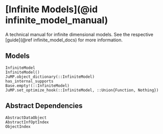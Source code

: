 # [Infinite Models](@id infinite_model_manual)
A technical manual for infinite dimensional models. See the respective 
[guide](@ref infinite_model_docs) for more information.

## Models
```@docs
InfiniteModel
InfiniteModel()
JuMP.object_dictionary(::InfiniteModel)
has_internal_supports
Base.empty!(::InfiniteModel)
JuMP.set_optimize_hook(::InfiniteModel, ::Union{Function, Nothing})
```

## Abstract Dependencies
```@docs
AbstractDataObject
AbstractInfOptIndex
ObjectIndex
```
